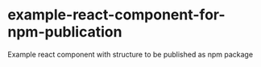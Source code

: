 # example-react-component-for-npm-publication
Example react component with structure to be published as npm package
